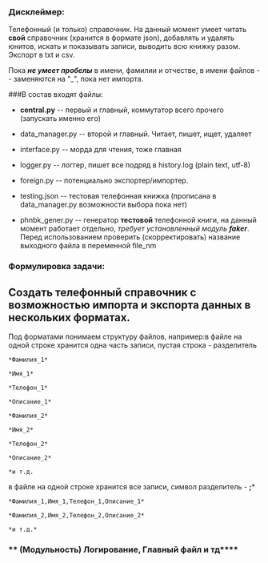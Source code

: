 ### Дисклеймер:
Телефонный (и только) справочник. На данный момент умеет читать **свой** справочник (хранится
в формате json), добавлять и удалять юнитов, искать и показывать записи, выводить
всю книжку разом. Экспорт в txt и csv.

Пока __*не умеет пробелы*__ в имени, фамилии и отчестве, в имени файлов -- заменяются на "_", пока нет импорта.


###В состав входят файлы:
* **central.py** -- первый и главный, коммутатор всего прочего (запускать именно его)
* data_manager.py -- второй и главный. Читает, пишет, ищет, удаляет
* interface.py -- морда для чтения, тоже главная
* logger.py -- логгер, пишет все подряд в history.log (plain text, utf-8)
* foreign.py -- потенциально экспортер/импортер.
* testing.json -- тестовая телефонная книжка (прописана в data_manager.py возможности выбора пока нет)


* phnbk_gener.py -- генератор **тестовой** телефонной книги, на данный момент 
  работает отдельно, _требует установленный модуль_ **_faker_**. Перед использованием 
  проверить (скорректировать) название выходного файла в переменной file_nm





### Формулировка задачи:
## Создать телефонный справочник с возможностью импорта и экспорта данных в нескольких форматах.

Под форматами понимаем структуру файлов, например:в файле на одной строке хранится одна часть записи, пустая строка - разделитель
```
*Фамилия_1*

*Имя_1*

*Телефон_1*

*Описание_1*

*Фамилия_2*

*Имя_2*

*Телефон_2*

*Описание_2*

*и т.д.
```
в файле на одной строке хранится все записи, символ разделитель - **;***
```
*Фамилия_1,Имя_1,Телефон_1,Описание_1*

*Фамилия_2,Имя_2,Телефон_2,Описание_2*

*и т.д.*
```
### ** (Модульность) Логирование, Главный файл и тд****